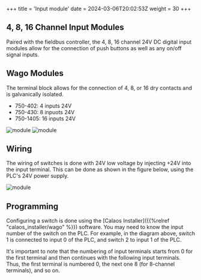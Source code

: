 +++
title = 'Input module'
date = 2024-03-06T20:02:53Z
weight = 30
+++

## 4, 8, 16 Channel Input Modules

Paired with the fieldbus controller, the 4, 8, 16 channel 24V DC digital input modules allow for the connection of push buttons as well as any on/off signal inputs.

## Wago Modules

The terminal block allows for the connection of 4, 8, or 16 dry contacts and is galvanically isolated.

- 750-402: 4 inputs 24V
- 750-430: 8 inpuots 24V
- 750-1405: 16 inputs 24V

![module](/en/hardware/wago/images/borne_entree8.jpg?width=10pc&classes=shadow)
![module](/en/hardware/wago/images/borne_entree16.jpg?width=10pc&classes=shadow)

## Wiring

The wiring of switches is done with 24V low voltage by injecting +24V into the input terminal. This can be done as shown in the figure below, using the PLC's 24V power supply.

![module](/en/hardware/wago/images/schema_inter.png?width=20pc&classes=shadow)

## Programming

Configuring a switch is done using the [Calaos Installer]({{%relref "calaos_installer/wago" %}}) software. You may need to know the input number of the switch on the PLC. For example, in the diagram above, switch 1 is connected to input 0 of the PLC, and switch 2 to input 1 of the PLC.

It's important to note that the numbering of input terminals starts from 0 for the first terminal and then continues with the following input terminals. Thus, the first terminal is numbered 0, the next one 8 (for 8-channel terminals), and so on.
